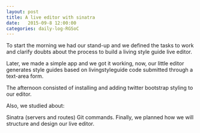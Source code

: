 ```yaml
---
layout: post
title: A live editor with sinatra
date:   2015-09-8 12:00:00
categories: daily-log-RGSoC
---
```

To start the morning we had our stand-up and we defined the tasks to work and clarify doubts about the process to build a living style guide live editor.

Later, we made a simple app and we got it working, now, our little editor generates style guides based on livingstyleguide code submitted through a text-area form.

The afternoon consisted of installing and adding twitter bootstrap styling to our editor.

Also, we studied about:

Sinatra (servers and routes)
Git commands.
Finally, we planned how we will structure and design our live editor.
